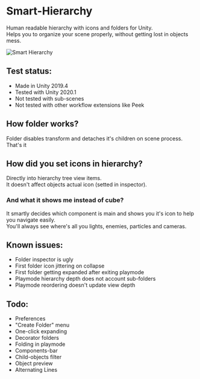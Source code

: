 # Smart-Hierarchy
Human readable hierarchy with icons and folders for Unity.\
Helps you to organize your scene properly, without getting lost in objects mess.

![Smart Hierarchy](https://i.imgur.com/oebJPv9.png)

## Test status:
* Made in Unity 2019.4
* Tested with Unity 2020.1
* Not tested with sub-scenes
* Not tested with other workflow extensions like Peek


## How folder works?
Folder disables transform and detaches it's children on scene process. That's it

## How did you set icons in hierarchy?
Directly into hierarchy tree view items.\
It doesn't affect objects actual icon (setted in inspector).

### And what it shows me instead of cube?
It smartly decides which component is main and shows you it's icon to help you navigate easily.\
You'll always see where's all you lights, enemies, particles and cameras.


## Known issues:
* Folder inspector is ugly
* First folder icon jittering on collapse
* First folder getting expanded after exiting playmode
* Playmode hierarchy depth does not account sub-folders
* Playmode reordering doesn't update view depth

## Todo:
* Preferences
* "Create Folder" menu
* One-click expanding
* Decorator folders
* Folding in playmode
* Components-bar
* Child-objects filter
* Object preview
* Alternating Lines